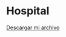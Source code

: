 # Hospital
<a href="https://github.com/sofiagarcia358/Hospital/raw/refs/heads/main/src/descargas/Hospital_jar/Hospital.jar" download="Nombre_programa.jar">Descargar mi archivo</a>